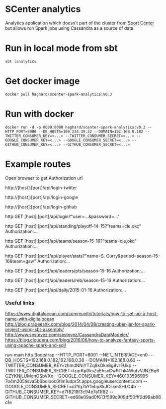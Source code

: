 SCenter analytics
================
Analytics application which doesn't part of the cluster from [Sport Center](https://github.com/haghard/sport-center) but allows run Spark jobs using Cassandra as a source of data

Run in local mode from sbt
=================

`sbt lanalytics`


Get docker image
=================

`docker pull haghard/scenter-spark-analytics:v0.3`


Run with docker
================

`docker run -d -p 8080:8080 haghard/scenter-spark-analytics:v0.3 --HTTP_PORT=8080 --DB_HOSTS=109.234.39.32 --DOMAIN=192.168.0.182 --TWITTER_CONSUMER_KEY=<...> --TWITTER_CONSUMER_SECRET=<...> --GOOGLE_CONSUMER_KEY=<...> --GOOGLE_CONSUMER_SECRET=<...> --GITHUB_CONSUMER_KEY=<...> --GITHUB_CONSUMER_SECRET=<...>` 


Example routes
===============

Open browser to get Authorization url

http://[host]:[port]/api/login-twitter

http://[host]:[port]/api/login-google

http://[host]:[port]/api/login-github


http GET [host]:[port]/api/login?"user=...&password=..."

http GET [host]:[port]/api/standing/playoff-14-15?"teams=cle,okc" Authorization:...

http GET [host]:[port]/api/teams/season-15-16?"teams=cle,okc" Authorization:...

http GET [host]:[port]/api/player/stats?"name=S. Curry&period=season-15-16&team=gsw" Authorization:...

http GET [host]:[port]/api/leaders/pts/season-15-16 Authorization:... 

http GET [host]:[port]/api/leaders/reb/season-15-16 Authorization:...

http GET [host]:[port]/api/daily/2015-01-16 Authorization:...

### Useful links 
 
https://www.digitalocean.com/community/tutorials/how-to-set-up-a-host-name-with-digitalocean
http://blog.prabeeshk.com/blog/2014/04/08/creating-uber-jar-for-spark-project-using-sbt-assembly/
http://www.sestevez.com/sestevez/CassandraDataModeler/
https://blog.cloudera.com/blog/2016/06/how-to-analyze-fantasy-sports-using-apache-spark-and-sql/



run-main http.Bootstrap --HTTP_PORT=8001 --NET_INTERFACE=en0 --DB_HOSTS=192.168.0.182,192.168.0.38 --DOMAIN=192.168.0.62  --TWITTER_CONSUMER_KEY=zhmdNNiYTZq8kOkn8g9vrEUkp --TWITTER_CONSUMER_SECRET=IzqrKp0ksZoEhsxCw9Tbk4WutvVJNZBg6CZYKNjLUMonOSbVXx --GOOGLE_CONSUMER_KEY=460103596995-7o4m205tisva5b6bolooc6flm1udpr5t.apps.googleusercontent.com --GOOGLE_CONSUMER_SECRET=x2Yq7bY1ebpXkJCskmSHLO4b --GITHUB_CONSUMER_KEY=d7f8218f3c94e7a11f82 --GITHUB_CONSUMER_SECRET=ed68e09ad0f613f599c909df50fff2d99ab88c1e